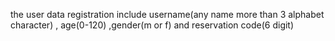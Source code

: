 the user data registration include username(any name more than 3 alphabet character) , age(0-120) ,gender(m or f) and reservation code(6 digit)
